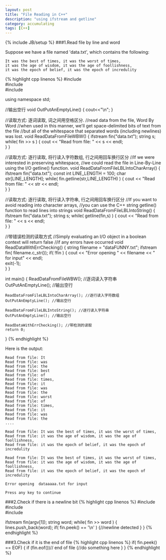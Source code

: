 ```yaml
---
layout: post
title: "File Reading in C++"
description: "using ifstream and getline"
category: accumulating
tags: [C++]
---
```

{% include JB/setup %}
###1.Read file by line and word

Suppose we have a file named 'data.txt', which contains the following:

	It was the best of times, it was the worst of times,
	it was the age of wisdom, it was the age of foollishness,
	it was the epoch of belief, it was the epoch of incredulity

{% highlight cpp linenos %}
#include <iostream>  
#include <fstream>  
#include <string>  

using namespace std;

//输出空行 
void OutPutAnEmptyLine() 
{ 
   cout<<"\n"; 
} 
  
//读取方式: 逐词读取, 词之间用空格区分.
//read data from the file, Word By Word 
//when used in this manner, we'll get space-delimited bits of text from the file 
//but all of the whitespace that separated words (including newlines) was lost. 
void ReadDataFromFileWBW() 
{ 
    ifstream fin("data.txt"); 
    string s; 
    while( fin >> s ) 
    { 
        cout << "Read from file: " << s << endl;    
    }
}
  
//读取方式: 逐行读取, 将行读入字符数组, 行之间用回车换行区分 
//If we were interested in preserving whitespace, 
//we could read the file in Line-By-Line using the I/O getline() function. 
void ReadDataFromFileLBLIntoCharArray() 
{ 
    ifstream fin("data.txt"); 
    const int LINE_LENGTH = 100; 
    char str[LINE_LENGTH]; 
    while( fin.getline(str,LINE_LENGTH) ) 
    { 
        cout << "Read from file: " << str << endl;  
    } 
} 
  
//读取方式: 逐行读取, 将行读入字符串, 行之间用回车换行区分 
//If you want to avoid reading into character arrays, 
//you can use the C++ string getline() function to read lines into strings 
void ReadDataFromFileLBLIntoString() 
{ 
    ifstream fin("data.txt"); 
    string s; 
    while( getline(fin,s) ) 
    { 
        cout << "Read from file: " << s << endl;   
    } 
} 
  
//带错误检测的读取方式 
//Simply evaluating an I/O object in a boolean context will return false 
//if any errors have occurred 
void ReadDataWithErrChecking() 
{ 
    string filename = "dataFUNNY.txt"; 
    ifstream fin( filename.c_str()); 
    if( !fin ) 
    { 
        cout << "Error opening " << filename << " for input" << endl;     
        exit(-1);    
    }
} 
  
int main() 
{
    ReadDataFromFileWBW(); //逐词读入字符串 
    OutPutAnEmptyLine(); //输出空行
  
    ReadDataFromFileLBLIntoCharArray(); //逐行读入字符数组
    OutPutAnEmptyLine(); //输出空行
  
    ReadDataFromFileLBLIntoString(); //逐行读入字符串
    OutPutAnEmptyLine(); //输出空行
  
    ReadDataWithErrChecking(); //带检测的读取 
    return 0;
} 
{% endhighlight %}

Here is the output:

	Read from file: It 
	Read from file: was
	Read from file: the
	Read from file: best
	Read from file: of 
	Read from file: times,
	Read from file: it
	Read from file: was
	Read from file: the
	Read from file: worst
	Read from file: of
	Read from file: times,
	Read from file: it
	Read from file: was
	Read from file: the
	....	
	
	Read from file: It was the best of times, it was the worst of times,
	Read from file: it was the age of wisdom, it was the age of foollishness,
	Read from file: it was the epoch of belief, it was the epoch of incredulity

	Read from file: It was the best of times, it was the worst of times,
	Read from file: it was the age of wisdom, it was the age of foollishness,
	Read from file: it was the epoch of belief, it was the epoch of incredulity

	Error opening  dataaaaa.txt for input

	Press any key to continue



###2.Check if there is a newline bit
{% highlight cpp linenos %}
#include <iostream>  
#include <fstream>  
#include <string> 

ifstream fin(argv[1]); 
string word;
while( fin >> word ) 
{
	lines.push_back(word);
	if( fin.peek() == '\n' )
	{//newline detected
	}
}
{% endhighlight %}


###3.Check if it is the end of file
{% highlight cpp linenos %}
if( fin.peek() == EOF) 
{
	if (fin.eof())// end of file
	{//do something here
	}
}
{% endhighlight %}


